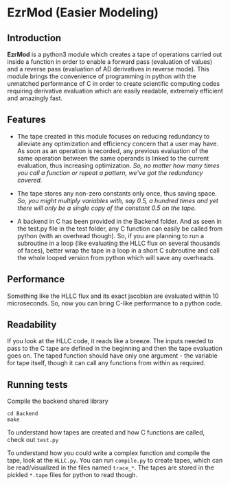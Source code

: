 # EzrMod (Easier Modeling)

## Introduction

**EzrMod** is a python3 module which creates a tape of operations carried out inside a function
in order to enable a forward pass (evaluation of values) and a reverse pass (evaluation of 
AD derivatives in reverse mode). This module brings the convenience of programming in python
with the unmatched performance of C in order to create scientific computing codes requiring 
derivative evaluation which are easily readable, extremely efficient and amazingly fast.

## Features

- The tape created in this module focuses on reducing redundancy to alleviate any optimization
  and efficiency concern that a user may have. As soon as an operation is recorded, any previous
  evaluation of the same operation between the same operands is linked to the current evaluation,
  thus increasing optimization. *So, no matter how many times you call a function or repeat a
  pattern, we've got the redundancy covered.*

- The tape stores any non-zero constants only once, thus saving space. *So, you might multiply
  variables with, say 0.5, a hundred times and yet there will only be a single copy of the constant
  0.5 on the tape.*

- A backend in C has been provided in the Backend folder. And as seen in the test.py file in the
  test folder, any C function can easily be called from python (with an overhead though). So, if
  you are planning to run a subroutine in a loop (like evaluating the HLLC flux on several
  thousands of faces), better wrap the tape in a loop in a short C subroutine and call the whole
  looped version from python which will save any overheads.

## Performance

Something like the HLLC flux and its exact jacobian are evaluated within 10 microseconds. So, now
you can bring C-like performance to a python code.

## Readability

If you look at the HLLC code, it reads like a breeze. The inputs needed to pass to the C tape are
defined in the beginning and then the tape evaluation goes on. The taped function should have only
one argument - the variable for tape itself, though it can call any functions from within as required.

## Running tests

Compile the backend shared library
```
cd Backend
make
```

To understand how tapes are created and how C functions are called, check out `test.py`

To understand how you could write a complex function and compile the tape, look at the `HLLC.py`.
You can run `compile.py` to create tapes, which can be read/visualized in the files named `trace_*`.
The tapes are stored in the pickled `*.tape` files for python to read though.
